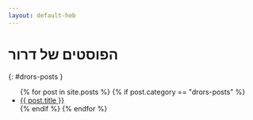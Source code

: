 ```yaml
---
layout: default-heb
---
```


# הפוסטים של דרור
{: #drors-posts }

<ul>
  {% for post in site.posts %}
   {% if post.category == "drors-posts" %}
    <li>
      <a href="{{site.baseurl | append:  post.url }}">{{ post.title }}</a>
    </li>
   {% endif %}
  {% endfor %}
</ul>
